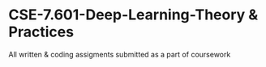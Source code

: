 # CSE-7.601-Deep-Learning-Theory & Practices 
All written & coding assigments submitted as a part of coursework 


